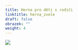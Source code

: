 ```yaml
---
title: Herna pro děti s rodiči
linktitle: herna_zvole
draft: false
obrazek: ""
weight: 4
---
```

![](/assets/media/baner_-herna.jpg)